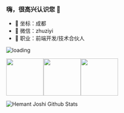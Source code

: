### 嗨，很高兴认识您 👋

- 🔭 坐标：成都
- 📨 微信：zhuziyi
- 🌱 职业：前端开发/技术合伙人

![loading](https://github.githubassets.com/images/mona-loading-default.gif)

<img src="https://github.githubassets.com/images/mona-loading-default.gif" style="width:100px"><img src="https://github.githubassets.com/images/mona-loading-default.gif" style="width:100px"><img src="https://github.githubassets.com/images/mona-loading-default.gif" style="width:100px">

![Hemant Joshi Github Stats](https://github-readme-stats.vercel.app/api?username=zhuziyi1989&show_icons=true&title_color=fff&icon_color=79ff97&text_color=9f9f9f&bg_color=151515&hide=["contribs"])
